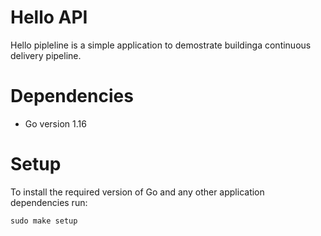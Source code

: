 # Hello API
Hello pipleline is a simple application to demostrate buildinga continuous delivery
pipeline.

# Dependencies

- Go version 1.16

# Setup
To install the required version of Go and any other application
dependencies run:

`sudo make setup`
